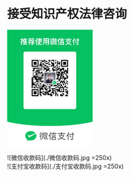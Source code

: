 # 接受知识产权法律咨询
 <img src="/微信收款码.jpg" alt="Drawing" style="width: 200px;"/> 

![微信收款码](./微信收款码.jpg =250x)  
![支付宝收款码](./支付宝收款码.jpg =250x)  

